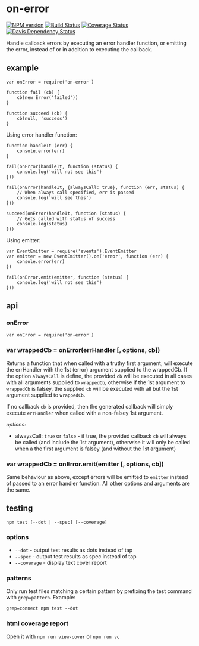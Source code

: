 # on-error

[![NPM version](https://badge.fury.io/js/on-error.png)](http://badge.fury.io/js/on-error)
[![Build Status](https://travis-ci.org/jasonpincin/on-error.svg?branch=master)](https://travis-ci.org/jasonpincin/on-error)
[![Coverage Status](https://coveralls.io/repos/jasonpincin/on-error/badge.png?branch=master)](https://coveralls.io/r/jasonpincin/on-error?branch=master)
[![Davis Dependency Status](https://david-dm.org/jasonpincin/on-error.png)](https://david-dm.org/jasonpincin/on-error)

Handle callback errors by executing an error handler function, or emitting the error, instead of or in 
addition to executing the callback.

## example

```
var onError = require('on-error')

function fail (cb) {
    cb(new Error('failed'))
}

function succeed (cb) {
    cb(null, 'success')
}
```

Using error handler function:
```
function handleIt (err) {
    console.error(err)
}

fail(onError(handleIt, function (status) {
    console.log('will not see this')
}))

fail(onError(handleIt, {alwaysCall: true}, function (err, status) {
    // When always call specified, err is passed
    console.log('will see this')
}))

succeed(onError(handleIt, function (status) {
    // Gets called with status of success
    console.log(status)
}))
```

Using emitter:
```
var EventEmitter = require('events').EventEmitter
var emitter = new EventEmitter().on('error', function (err) {
    console.error(err)
})

fail(onError.emit(emitter, function (status) {
    console.log('will not see this')
}))
```

## api

### onError

`var onError = require('on-error')`

### var wrappedCb = onError(errHandler [, options, cb])

Returns a function that when called with a truthy first argument, will execute the errHandler
with the 1st (error) argument supplied to the wrappedCb. If the option `alwaysCall` is define, 
the provided `cb` will be executed in all cases with all arguments supplied to `wrappedCb`, otherwise 
if the 1st argument to `wrappedCb` is falsey, the supplied `cb` will be executed with all but the 
1st argument supplied to `wrappedCb`.

If no callback `cb` is provided, then the generated callback will simply execute `errHandler` when 
called with a non-falsey 1st argument.

*options:*
- alwaysCall: `true` or `false` - if true, the provided callback `cb` will always be called (and include 
  the 1st argument), otherwise it will only be called when a the first argument is falsey (and without the 
  1st argument)

### var wrappedCb = onError.emit(emitter [, options, cb])

Same behaviour as above, except errors will be emitted to `emitter` instead of passed to an error handler 
function. All other options and arguments are the same.


## testing

`npm test [--dot | --spec] [--coverage]`

### options

* `--dot` - output test results as dots instead of tap
* `--spec` - output test results as spec instead of tap
* `--coverage` - display text cover report
  

### patterns

Only run test files matching a certain pattern by prefixing the 
test command with `grep=pattern`. Example:

```
grep=connect npm test --dot
```

### html coverage report

Open it with `npm run view-cover` or `npm run vc`
